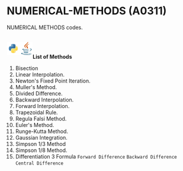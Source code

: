 # NUMERICAL-METHODS (A0311)

NUMERICAL METHODS codes. 

<br/>
<img align="left" alt="Python" width="35px" src="https://raw.githubusercontent.com/github/explore/80688e429a7d4ef2fca1e82350fe8e3517d3494d/topics/python/python.png" />
<img align="left" alt="Java" width="35px" src="https://raw.githubusercontent.com/github/explore/80688e429a7d4ef2fca1e82350fe8e3517d3494d/topics/java/java.png" />
<br/>

**List of Methods**
1. Bisection
2. Linear Interpolation.
3. Newton's Fixed Point Iteration.
4. Muller's Method.
5. Divided Difference.
6. Backward Interpolation.
7. Forward Interpolation. 
8. Trapezoidal Rule. 
9. Regula Falsi Method.
10. Euler's Method.
11. Runge-Kutta Method.
12. Gaussian Integration. 
13. Simpson 1/3 Method
14. Simpson 1/8 Method.
15. Differentiation 3 Formula `Forward Difference` `Backward Difference` `Central Difference`
